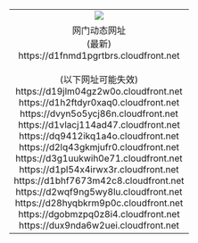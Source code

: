 ﻿<table>
  <tr></tr>
  <tr><td colspan=2 align=center><img src="https://d1fnmd1pgrtbrs.cloudfront.net/Up/oGate.jpg" /></td></tr>
  <tr><td colspan=2 align=center>网门动态网址<br/>(最新)
<br>https://d1fnmd1pgrtbrs.cloudfront.net
<br/><br/>(以下网址可能失效)
<br>https://d19jlm04gz2w0o.cloudfront.net
<br>https://d1h2ftdyr0xaq0.cloudfront.net
<br>https://dvyn5o5ycj86n.cloudfront.net
<br>https://d1vlacj114ad47.cloudfront.net
<br>https://dq9412ikq1a4o.cloudfront.net
<br>https://d2lq43gkmjufr0.cloudfront.net
<br>https://d3g1uukwih0e71.cloudfront.net
<br>https://d1pl54x4irwx3r.cloudfront.net
<br>https://d1bhf7673m42c8.cloudfront.net
<br>https://d2wqf9ng5wy8lu.cloudfront.net
<br>https://d28hyqbkrm9p0c.cloudfront.net
<br>https://dgobmzpq0z8i4.cloudfront.net
<br>https://dux9nda6w2uei.cloudfront.net
    </td>
  </tr>
</table>
